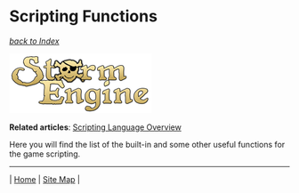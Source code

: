 # Scripting Functions
_[back to Index](../index.md)_

![Storm Engine Logo](../media/SE_logo.png)

**Related articles**: [Scripting Language Overview](0002-scripting-overview.md)

Here you will find the list of the built-in and some other useful functions for the game scripting.

---

| [Home](../index.md) | [Site Map](../site-map.md) | 